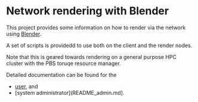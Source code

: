 # Network rendering with Blender
This project provides some information on how to render via the network
using [Blender](https://www.blender.org/).

A set of scripts is providedd to use both on the client and the
render nodes.

Note that this is geared towards rendering on a general purpose HPC
cluster with the PBS toruqe resource manager.

Detailed documentation can be found for the

* [user](README_user.md), and
* [system administrator](README_admin.md].
